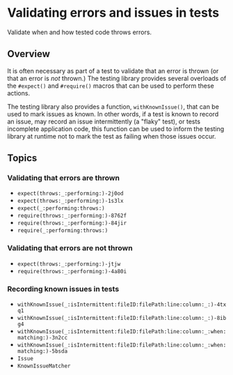 # Validating errors and issues in tests

<!--
This source file is part of the Swift.org open source project

Copyright (c) 2023 Apple Inc. and the Swift project authors
Licensed under Apache License v2.0 with Runtime Library Exception

See https://swift.org/LICENSE.txt for license information
See https://swift.org/CONTRIBUTORS.txt for Swift project authors
-->

Validate when and how tested code throws errors.

## Overview

It is often necessary as part of a test to validate that an error is thrown (or
that an error is _not_ thrown.) The testing library provides several overloads
of the `#expect()` and `#require()` macros that can be used to perform these
actions.

The testing library also provides a function, `withKnownIssue()`, that can be
used to mark issues as known. In other words, if a test is known to record an
issue, may record an issue intermittently (a "flaky" test), or tests incomplete
application code, this function can be used to inform the testing library at
runtime not to mark the test as failing when those issues occur.

## Topics

### Validating that errors are thrown

- ``expect(throws:_:performing:)-2j0od``
- ``expect(throws:_:performing:)-1s3lx``
- ``expect(_:performing:throws:)``
- ``require(throws:_:performing:)-8762f``
- ``require(throws:_:performing:)-84jir``
- ``require(_:performing:throws:)``

### Validating that errors are not thrown

- ``expect(throws:_:performing:)-jtjw``
- ``require(throws:_:performing:)-4a80i``

### Recording known issues in tests

- ``withKnownIssue(_:isIntermittent:fileID:filePath:line:column:_:)-4txq1``
- ``withKnownIssue(_:isIntermittent:fileID:filePath:line:column:_:)-8ibg4``
- ``withKnownIssue(_:isIntermittent:fileID:filePath:line:column:_:when:matching:)-3n2cc``
- ``withKnownIssue(_:isIntermittent:fileID:filePath:line:column:_:when:matching:)-5bsda``
- ``Issue``
- ``KnownIssueMatcher``

